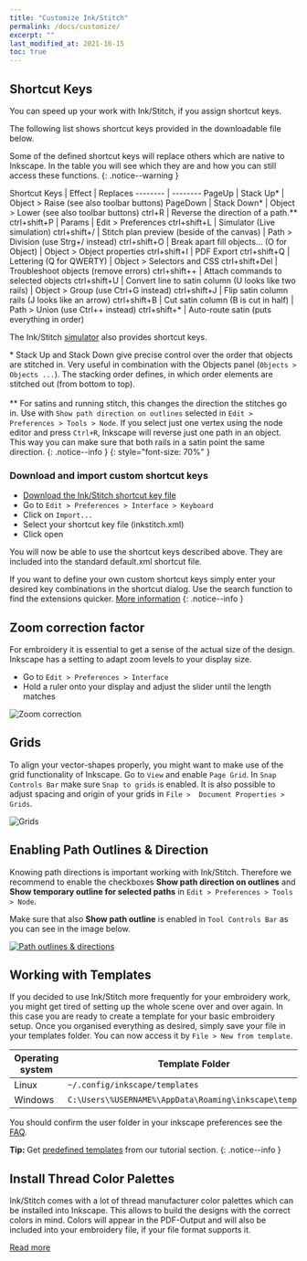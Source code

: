 ```yaml
---
title: "Customize Ink/Stitch"
permalink: /docs/customize/
excerpt: ""
last_modified_at: 2021-10-15
toc: true
---
```


## Shortcut Keys

You can speed up your work with Ink/Stitch, if you assign shortcut keys.

The following list shows shortcut keys provided in the downloadable file below.

Some of the defined shortcut keys will replace others which are native to Inkscape. In the table you will see which they are and how you can still access these functions.
{: .notice--warning }

Shortcut&nbsp;Keys | Effect | Replaces
-------- | --------
<key>PageUp</key>                             | Stack Up* | Object > Raise (see also toolbar buttons)
<key>PageDown</key>                           | Stack Down* | Object > Lower (see also toolbar buttons)
<key>ctrl</key>+<key>R</key>                  | Reverse the direction of a path.**
<key>ctrl</key>+<key>shift</key>+<key>P</key> | Params | Edit > Preferences
<key>ctrl</key>+<key>shift</key>+<key>L</key> | Simulator (Live simulation)
<key>ctrl</key>+<key>shift</key>+<key>/</key> | Stitch plan preview (beside of the canvas) | Path > Division (use Strg+/ instead)
<key>ctrl</key>+<key>shift</key>+<key>O</key> | Break apart fill objects... (O for Object) | Object > Object properties
<key>ctrl</key>+<key>shift</key>+<key>I</key> | PDF Export
<key>ctrl</key>+<key>shift</key>+<key>Q</key> | Lettering (Q for QWERTY) | Object > Selectors and CSS
<span style="white-space: nowrap;"><key>ctrl</key>+<key>shift</key>+<key>Del</key></span> | Troubleshoot objects (remove errors)
<key>ctrl</key>+<key>shift</key>+<key>+</key> | Attach commands to selected objects
<key>ctrl</key>+<key>shift</key>+<key>U</key> | Convert line to satin column (U looks like two rails) | Object > Group (use Ctrl+G instead)
<key>ctrl</key>+<key>shift</key>+<key>J</key> | Flip satin column rails (J looks like an arrow)
<key>ctrl</key>+<key>shift</key>+<key>B</key> | Cut satin column (B is cut in half) | Path > Union (use Ctrl++ instead)
<key>ctrl</key>+<key>shift</key>+<key>*</key> | Auto-route satin (puts everything in order)

The Ink/Stitch [simulator](/docs/visualize/#simulation-shortcut-keys) also provides shortcut keys.

\* Stack Up and Stack Down give precise control over the order that objects are stitched in. Very useful in combination with the Objects panel (`Objects > Objects ...`). The stacking order defines, in which order elements are stitched out (from bottom to top).<br><br>** For satins and running stitch, this changes the direction the stitches go in. Use with `Show path direction on outlines` selected in `Edit > Preferences > Tools > Node`. If you select just one vertex using the node editor and press `Ctrl+R`, Inkscape will reverse just one path in an object. This way you can make sure that both rails in a satin point the same direction.
{: .notice--info }
{: style="font-size: 70%" }

### Download and import custom shortcut keys

* [Download the Ink/Stitch shortcut key file](/assets/files/inkstitch.xml)
* Go to `Edit > Preferences > Interface > Keyboard`
* Click on `Import...`
* Select your shortcut key file (inkstitch.xml)
* Click open

You will now be able to use the shortcut keys described above. They are included into the standard default.xml shortcut file.

If you want to define your own custom shortcut keys simply enter your desired key combinations in the shortcut dialog.
Use the search function to find the extensions quicker. [More information](http://wiki.inkscape.org/wiki/index.php/Customizing_Inkscape)
{: .notice--info }

## Zoom correction factor

For embroidery it is essential to get a sense of the actual size of the design. Inkscape has a setting to adapt zoom levels to your display size.

* Go to `Edit > Preferences > Interface`
* Hold a ruler onto your display and adjust the slider until the length matches
 
![Zoom correction](/assets/images/docs/en/customize-zoom-correction.png)

## Grids

To align your vector-shapes properly, you might want to make use of the grid functionality of Inkscape. Go to `View` and enable `Page Grid`. In `Snap Controls Bar` make sure `Snap to grids` is enabled. It is also possible to adjust spacing and origin of your grids in `File >  Document Properties > Grids`.

![Grids](https://user-images.githubusercontent.com/11083514/40359052-414d3554-5db9-11e8-8b49-3be75c5e9732.png)

## Enabling Path Outlines & Direction

Knowing path directions is important working with Ink/Stitch. Therefore we recommend to enable the checkboxes **Show path direction on outlines** and **Show temporary outline for selected paths** in `Edit > Preferences > Tools > Node`.

Make sure that also **Show path outline** is enabled in `Tool Controls Bar` as you can see in the image below.

[![Path outlines & directions](https://user-images.githubusercontent.com/11083514/40360721-f294ef0a-5dbe-11e8-9d4d-98f469ff1fba.png)](https://user-images.githubusercontent.com/11083514/40360721-f294ef0a-5dbe-11e8-9d4d-98f469ff1fba.png)

## Working with Templates

If you decided to use Ink/Stitch more frequently for your embroidery work, you might get tired of setting up the whole scene over and over again. In this case you are ready to create a template for your basic embroidery setup. Once you organised everything as desired, simply save your file in your templates folder. You can now access it by `File > New from template`.

Operating system|Template Folder
---|---
Linux|`~/.config/inkscape/templates`
Windows|`C:\Users\%USERNAME%\AppData\Roaming\inkscape\templates`

You should confirm the user folder in your inkscape preferences see the [FAQ](/docs/faq/#i-have-downloaded-and-unzipped-the-latest-release-where-do-i-put-it).

**Tip:** Get [predefined templates](/tutorials/resources/templates/) from our tutorial section.
{: .notice--info }

## Install Thread Color Palettes

Ink/Stitch comes with a lot of thread manufacturer color palettes which can be installed into Inkscape. This allows to build the designs with the correct colors in mind.
Colors will appear in the PDF-Output and will also be included into your embroidery file, if your file format supports it. 

[Read more](/docs/thread-color/#install-thread-color-palettes-for-inkscape)
